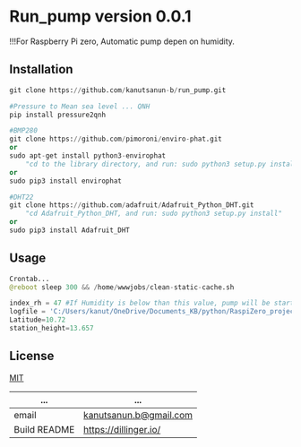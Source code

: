 ﻿# Run_pump version 0.0.1
!!!For Raspberry Pi zero, Automatic pump depen on humidity.

## Installation
```python
git clone https://github.com/kanutsanun-b/run_pump.git

#Pressure to Mean sea level ... QNH
pip install pressure2qnh

#BMP280
git clone https://github.com/pimoroni/enviro-phat.git
or
sudo apt-get install python3-envirophat
    "cd to the library directory, and run: sudo python3 setup.py install"
or
sudo pip3 install envirophat

#DHT22
git clone https://github.com/adafruit/Adafruit_Python_DHT.git
    "cd Adafruit_Python_DHT, and run: sudo python3 setup.py install"
or
sudo pip3 install Adafruit_DHT
```

## Usage
```python
Crontab...
@reboot sleep 300 && /home/wwwjobs/clean-static-cache.sh

index_rh = 47 #If Humidity is below than this value, pump will be started.
logfile = 'C:/Users/kanut/OneDrive/Documents_KB/python/RaspiZero_project/testlog/'
Latitude=10.72
station_height=13.657
```

## License
[MIT](https://choosealicense.com/licenses/mit/)

| ... | ... |
| ------ | ------ |
| email | kanutsanun.b@gmail.com |
| Build README | https://dillinger.io/ |